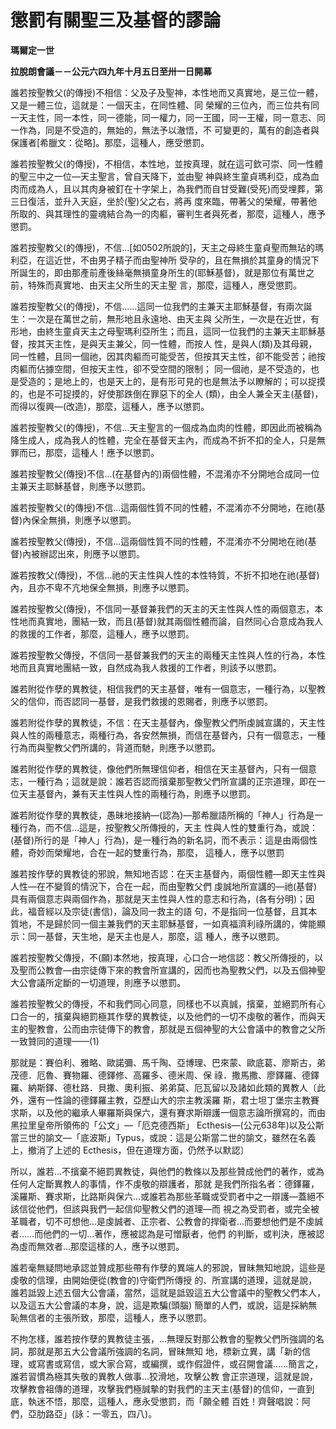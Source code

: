 # 懲罰有關聖三及基督的謬論


**瑪爾定一世**

**拉脫朗會議－－公元六四九年十月五日至卅一日開幕**





誰若按聖教父(的傳授)不相信：父及子及聖神，本性地而又真實地，是三位一體，又是一體三位，這就是：一個天主，在同性體、同
榮耀的三位內，而三位共有同一天主性，同一本性，同一德能，同一權力，同一王國，同一王權，同一意志、同一作為，同是不受造的，無始的，無法予以澈悟，不
可變更的，萬有的創造者與保護者[希臘文：從略]。那麼，這種人，應受懲罰。

誰若按聖教父(的傳授)，不相信，本性地，並按真理，就在這可欽可崇、同一性體的聖三中之一位—天主聖言，曾自天降下，並由聖
神與終生童貞瑪利亞，成為血肉而成為人，且以其肉身被釘在十字架上，為我們而自甘受難(受死)而受埋葬，第三日復活，並升入天庭，坐於(聖)父之右，將再
度來臨，帶著父的榮耀，帶著他所取的、與其理性的靈魂結合為一的肉軀，審判生者與死者，那麼，這種人，應予懲罰。

誰若按聖教父(的傳授)，不信…[如0502所說的]，天主之母終生童貞聖而無玷的瑪利亞，在這近世，不由男子精子而由聖神所
受孕的，且在無損於其童身的情況下所誕生的，即由那產前產後絲毫無損童身所生的(耶穌基督)，就是那位有萬世之前，特殊而真實地、由天主父所生的天主聖
言，那麼，這種人，應受懲罰。

誰若按聖教父(的傳授)，不信……這同一位我們的主兼天主耶穌基督，有兩次誕生：一次是在萬世之前，無形地且永遠地、由天主與
父所生，一次是在近世，有形地，由終生童貞天主之母聖瑪利亞所生；而且，這同一位我們的主兼天主耶穌基督，按其天主性，是與天主兼父，同一性體，而按人
性，是與人(類)及其母親，同一性體，且同一個祂，因其肉軀而可能受苦，但按其天主性，卻不能受苦；祂按肉軀而佔據空間，但按天主性，卻不受空間的限制；
同一個祂，是不受造的，也是受造的；是地上的，也是天上的，是有形可見的也是無法予以瞭解的；可以捉摸的，也是不可捉摸的，好使那跌倒在罪惡下的全人
(類)，由全人兼全天主(基督)，而得以復興—(改造)，那麼，這種人，應予以懲罰。

誰若按聖教父(的傳授)，不信…天主聖言的一個成為血肉的性體，即因此而被稱為降生成人，成為我人的性體，完全在基督天主內，而成為不折不扣的全人，只是無罪而已，那麼，這種人！應予以懲罰。

誰若按聖教父(傳授)不信…(在基督內的)兩個性體，不混淆亦不分開地合成同一位主兼天主耶穌基督，則應予以懲罰。

誰若按聖教父(的傳授)不信…這兩個性質不同的性體，不混淆亦不分開地，在祂(基督)內保全無損，則應予以懲罰。

誰若按聖教父(傳授)，不信…這兩個性質不同的性體，不混淆亦不分開地在祂(基督)內被辦認出來，則應予以懲罰。

誰若按教父(傳授)，不信…祂的天主性與人性的本性特質，不折不扣地在祂(基督)內，且亦不卑不亢地保全無損，則應予以懲罰。

誰若按聖教父(傳授)，不信同一基督兼我們的天主的天主性與人性的兩個意志，本性地而真實地，團結一致，而且(基督)就其兩個性體而論，自然同心合意成為我人的救援的工作者，那麼，這種人，應予以懲罰。

誰若按聖教父傳授，不信同一基督兼我們的天主的兩種天主性與人性的行為，本性地而且真實地團結一致，自然成為我人救援的工作者，則該予以懲罰。

誰若附從作孽的異教徒，相信我們的天主基督，唯有一個意志，一種行為，以聖教父的信仰，而否認同一基督，是我們救援的恩賜者，則應予以懲罰。

誰若附從作孽的異教徒，不信：在天主基督內，像聖教父們所虔誠宣講的，天主性與人性的兩種意志，兩種行為，各安然無損，而信在基督內，只有一個意志，一種行為而與聖教父們所講的，背道而馳，則應予以懲罰。

誰若附從作孽的異教徒，像他們所無理信仰者，相信在天主基督內，只有一個意志，一種行為；這就是說：誰若否認而擯棄那聖教父們所宣講的正宗道理，即在一位天主基督內，兼有天主性與人性的兩種行為，則應予以懲罰。

誰若附從作孽的異教徒，愚昧地接納—(認為)—那希臘語所稱的「神人」行為是一種行為，而不信…這是，按聖教父所傳授的，天主
性與人性的雙重行為，或說：(基督)所行的是「神人」行為)，是一種行為的新名詞，而不表示：這是由兩個性體，奇妙而榮耀地，合在一起的雙重行為，那麼，
這種人，應予以懲罰

誰若按作孽的異教徒的邪說，無知地否認：在天主基督內，兩個性體—即天主性與人性—在不變質的情況下，合在一起，而由聖教父們
虔誠地所宣講的—祂(基督)具有兩個意志與兩個作為，那就是天主性與人性的意志和行為，(各有分明)；因此，福音經以及宗徒(書信)，論及同一救主的語
句，不是指同一位基督，且其本質地，不是歸於同一個主兼我們的天主耶穌基督，一如真福濟利祿所講的，俾能顯示：同一基督，天生地，是天主也是人，那麼，這
種人，應予以懲罰。

誰若按聖教父傳授，不(願)本然地，按真理，心口合一地信認：教父所傳授的，以及聖而公教會—由宗徒傳下來的教會所宣講的，因而也為聖教父們，以及五個神聖大公會議所定斷的一切道理，則應予以懲罰。

誰若按聖教父的傳授，不和我們同心同意，同樣也不以真誠，擯棄，並絕罰所有心口合一的，擯棄與絕罰極其作孽的異教徒，以及他們的一切不虔敬的著作，而與天主的聖教會，公而由宗徒傳下的教會，那就是五個神聖的大公會議中的教會之父所一致贊同的道理——(1)

那就是：賽伯利、雅略、歐諾彌、馬千陶、亞博理、巴來蒙、歐底葛、廖斯古，弟茂德．厄魯、賽物羅、德鐸修、高羅多、德米周、保
祿．撒馬撒、廖鐸羅、德鐸羅、納斯鐸、德杜路．貝撒、奧利振、弟弟莫、厄瓦留以及諸如此類的異教人〔此外，還有一性論的德鐸羅主教，亞歷山大的宗主教溪羅
斯，君士坦丁堡宗主教賽求斯，以及他的繼承人畢羅斯與保六，還有賽求斯辯護一個意志論所撰寫的，而由黑拉里皇帝所領佈的「公文」—「厄克德西斯」
Ecthesis—(公元638年)以及公斯當三世的諭文—「底波斯」Typus，或說：這是公斯當二世的諭文，雖然在名義上，撤消了上述的
Ecthesis，但在道理方面，仍然予以默認〕

所以，誰若…不擯棄不絕罰異教徒，與他們的教條以及那些贊成他們的著作，或為任何人定斷異教人的事情，作不虔敬的辯護者，那就
是我們所指名者：德鐸羅，溪羅斯、賽求斯，比路斯與保六…或誰若為那些革職或受罰者中之一辯護—蓋絕不該信從他們，但該與我們一起信仰聖教父們的道理—而
視之為受罰者，或完全被革職者，切不可想他…是虔誠者、正宗者、公教會的捍衛者…而要想他們是不虔誠者……而他們的一切…著作，應被認為是可憎厭者，他們
的判斷，或判決，應被認為虛而無效者…那麼這樣的人，應予以懲罰。

誰若毫無疑問地承認並贊成那些帶有作孽的異端人的邪說，冒昧無知地說，這些是虔敬的信理，由開始便從(教會的)守衛們所傳授
的、所宣講的道理，這就是說，誰若詆毀上述五個大公會議，當然，這就是詆毀這五大公會議中的聖教父們本人，以及這五大公會議的本身，說，這是欺騙(頭腦)
簡單的人們，或說，這是採納無恥無信者的主張所致，那麼，這種人，應予以懲罰。

不拘怎樣，誰若按作孽的異教徒主張，…無理反對那公教會的聖教父們所強調的名詞，那就是那五大公會議所強調的名詞，冒昧無知
地，標新立異，講「新的信理，或寫書或寫信，或大家合寫，或編撰，或作假證件，或召開會議……簡言之，誰若習慣為極其失敬的異教人做事…狡滑地，攻擊公教
會正宗道理，這就是說，攻擊教會祖傳的道理，攻擊我們極誠摰的對我們的主天主(基督)的信仰，一直到底，執迷不悟，那麼，這種人，應永受懲罰，而「願全體
百姓！齊聲唱說：阿們，亞肋路亞」(詠：一零五，四八)。

